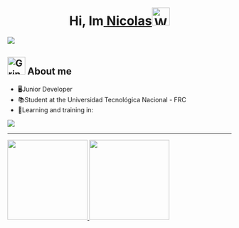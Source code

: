 <div align="center">
<h1 align="center">Hi, Im<a href="https://aristi.dev"> Nicolas</a><img src="https://raw.githubusercontent.com/Tarikul-Islam-Anik/Animated-Fluent-Emojis/master/Emojis/Hand%20gestures/Waving%20Hand%20Medium-Light%20Skin%20Tone.png" alt="Waving Hand Medium-Light Skin Tone" width="40" height="40"/>
</h1>
</div>
<img src="https://i.imgur.com/LyS6HVT.jpeg">
<p align="center">
  
## <img src="https://raw.githubusercontent.com/Tarikul-Islam-Anik/Animated-Fluent-Emojis/master/Emojis/Smilies/Grinning%20Face%20with%20Big%20Eyes.png" alt="Grinning Face with Big Eyes" width="40" height="40" /> About me

- 🖥️Junior Developer
- 📚Student at the Universidad Tecnológica Nacional - FRC
- 📝Learning and training in: <br> 

<p align="left">
  <a href="https://skillicons.dev">
    <img src="https://skillicons.dev/icons?i=html,css,js,bootstrap,cs,dotnet,java,spring,mysql,sqlite,s&perline=12" />
  </a>
</p>
  <hr>
<a href="https://github.com/nicorame">
  <img height="180em" src="https://github-readme-stats.vercel.app/api?username=nicorame\&show_icons=true\&theme=dark#gh-dark-mode-only"/>
  <img height="180em" src="https://github-readme-stats-eight-theta.vercel.app/api/top-langs/?username=nicorame&layout=compact&langs_count=8&theme=algolia"/> 
</a>
</p>
